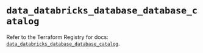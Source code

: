 # `data_databricks_database_database_catalog`

Refer to the Terraform Registry for docs: [`data_databricks_database_database_catalog`](https://registry.terraform.io/providers/databricks/databricks/1.88.0/docs/data-sources/database_database_catalog).

